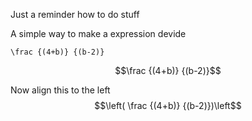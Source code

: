 Just a reminder how to do stuff

A simple way to make a expression devide
```katex
\frac {(4+b)} {(b-2)}
```
$$\frac {(4+b)} {(b-2)}$$

Now align this to the left
$$\left( \frac {(4+b)} {(b-2)})\left$$
